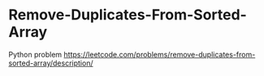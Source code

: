 # Remove-Duplicates-From-Sorted-Array
Python problem
https://leetcode.com/problems/remove-duplicates-from-sorted-array/description/
